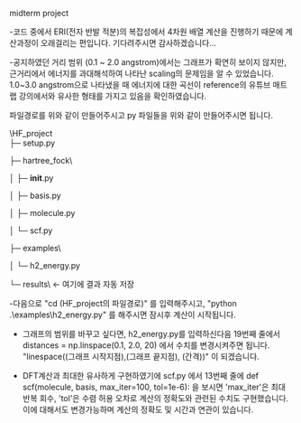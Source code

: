 midterm project

-코드 중에서 ERI(전자 반발 적분)의 복잡성에서 4차원 배열 계산을 진행하기 때문에 계산과정이 오래걸리는 편입니다. 기다려주시면 감사하겠습니다...

-공지하였던 거리 범위 (0.1 ~ 2.0 angstrom)에서는 그래프가 확연히 보이지 않지만, 근거리에서 에너지를 과대해석하여 나타난 scaling의 문제임을 알 수 있었습니다. 1.0~3.0 angstrom으로 나타냈을 때 에너지에 대한 곡선이 reference의 유튜브 매트랩 강의에서와 유사한 형태를 가지고 있음을 확인하였습니다.

파일경로를 위와 같이 만들어주시고 py 파일들을 위와 같이 만들어주시면 됩니다.

\HF_project\
├─ setup.py

├─ hartree_fock\

│   ├─ __init__.py

│   ├─ basis.py

│   ├─ molecule.py

│   └─ scf.py

├─ examples\

│   └─ h2_energy.py      

└─ results\              ← 여기에 결과 자동 저장

-다음으로 "cd (HF_project의 파일경로)" 를 입력해주시고, "python .\examples\h2_energy.py" 를 해주시면 잠시후 계산이 시작됩니다.

- 그래프의 범위를 바꾸고 싶다면, h2_energy.py를 입력하신다음 19번째 줄에서 distances = np.linspace(0.1, 2.0, 20) 에서 수치를 변경시켜주면 됩니다. "linespace((그래프 시작지점),(그래프 끝지점), (간격))" 이 되겠습니다.

- DFT계산과 최대한 유사하게 구현하였기에 scf.py 에서 13번째 줄에 def scf(molecule, basis, max_iter=100, tol=1e-6): 을 보시면 'max_iter'은 최대 반복 회수, 'tol'은 수렴 허용 오차로 계산의 정확도와 관련된 수치도 구현했습니다. 이에 대해서도 변경가능하며 계산의 정확도 및 시간과 연관이 있습니다.


